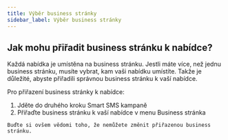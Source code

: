 ```yaml
---
title: Výběr business stránky 
sidebar_label: Výběr business stránky 
---
```


## Jak mohu přiřadit business stránku k nabídce?
Každá nabídka je umístěna na business stránku. Jestli máte více, než jednu business stránku, musíte vybrat, kam vaši nabídku umístíte. Takže je důležité, abyste přiřadili správnou business stránku k vaší nabídce. 

Pro přiřazení business stránky k nabídce:
1.	Jděte do druhého kroku Smart SMS kampaně
2.	Přiřaďte business stránku k vaší nabídce v menu Business stránka

`Buďte si ovšem vědomi toho, že nemůžete změnit přiřazenou business stránku.`

